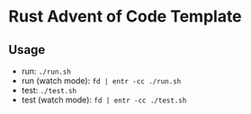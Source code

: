 # Rust Advent of Code Template

## Usage

- run: `./run.sh`
- run (watch mode): `fd | entr -cc ./run.sh`
- test: `./test.sh`
- test (watch mode): `fd | entr -cc ./test.sh`

